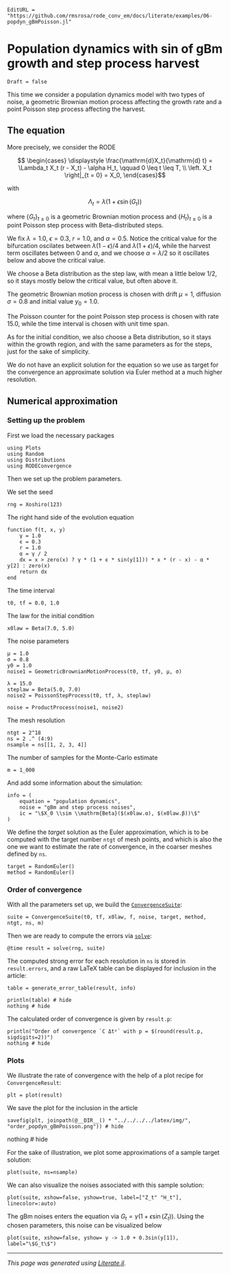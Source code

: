 ```@meta
EditURL = "https://github.com/rmsrosa/rode_conv_em/docs/literate/examples/06-popdyn_gBmPoisson.jl"
```

# Population dynamics with sin of gBm growth and step process harvest

```@meta
Draft = false
```

This time we consider a population dynamics model with two types of noise, a geometric Brownian motion process affecting the growth rate and a point Poisson step process affecting the harvest.

## The equation

More precisely, we consider the RODE
```math
  \begin{cases}
    \displaystyle \frac{\mathrm{d}X_t}{\mathrm{d} t} = \Lambda_t X_t (r - X_t) - \alpha H_t, \qquad 0 \leq t \leq T, \\
  \left. X_t \right|_{t = 0} = X_0,
  \end{cases}
```
with
```math
  \Lambda_t = \lambda(1 + \epsilon\sin(G_t))
```
where $\{G_t\}_{t\geq 0}$ is a geometric Brownian motion process and $\{H_t\}_{t \geq 0}$ is a point Poisson step process with Beta-distributed steps.

We fix $\lambda = 1.0$, $\epsilon = 0.3$, $r = 1.0$, and $\alpha = 0.5$. Notice the critical value for the bifurcation oscilates between $\lambda (1 - \epsilon) / 4$ and $\lambda (1 + \epsilon) / 4$, while the harvest term oscillates between 0 and $\alpha$, and we choose $\alpha = \lambda / 2$ so it oscillates below and above the critical value.

We choose a Beta distribution as the step law, with mean a little below $1/2$, so it stays mostly below the critical value, but often above it.

The geometric Brownian motion process is chosen with drift $\mu = 1$, diffusion $\sigma = 0.8$ and initial value $y_0 = 1.0$.

The Poisson counter for the point Poisson step process is chosen with rate 15.0, while the time interval is chosen with unit time span.

As for the initial condition, we also choose a Beta distribution, so it stays within the growth region, and with the same parameters as for the steps, just for the sake of simplicity.

We do not have an explicit solution for the equation so we use as target for the convergence an approximate solution via Euler method at a much higher resolution.

## Numerical approximation

### Setting up the problem

First we load the necessary packages

````@example 06-popdyn_gBmPoisson
using Plots
using Random
using Distributions
using RODEConvergence
````

Then we set up the problem parameters.

We set the seed

````@example 06-popdyn_gBmPoisson
rng = Xoshiro(123)
````

The right hand side of the evolution equation

````@example 06-popdyn_gBmPoisson
function f(t, x, y)
    γ = 1.0
    ϵ = 0.3
    r = 1.0
    α = γ / 2
    dx = x > zero(x) ? γ * (1 + ϵ * sin(y[1])) * x * (r - x) - α * y[2] : zero(x)
    return dx
end
````

The time interval

````@example 06-popdyn_gBmPoisson
t0, tf = 0.0, 1.0
````

The law for the initial condition

````@example 06-popdyn_gBmPoisson
x0law = Beta(7.0, 5.0)
````

The noise parameters

````@example 06-popdyn_gBmPoisson
μ = 1.0
σ = 0.8
y0 = 1.0
noise1 = GeometricBrownianMotionProcess(t0, tf, y0, μ, σ)

λ = 15.0
steplaw = Beta(5.0, 7.0)
noise2 = PoissonStepProcess(t0, tf, λ, steplaw)

noise = ProductProcess(noise1, noise2)
````

The mesh resolution

````@example 06-popdyn_gBmPoisson
ntgt = 2^18
ns = 2 .^ (4:9)
nsample = ns[[1, 2, 3, 4]]
````

The number of samples for the Monte-Carlo estimate

````@example 06-popdyn_gBmPoisson
m = 1_000
````

And add some information about the simulation:

````@example 06-popdyn_gBmPoisson
info = (
    equation = "population dynamics",
    noise = "gBm and step process noises",
    ic = "\$X_0 \\sim \\mathrm{Beta}($(x0law.α), $(x0law.β))\$"
)
````

We define the *target* solution as the Euler approximation, which is to be computed with the target number `ntgt` of mesh points, and which is also the one we want to estimate the rate of convergence, in the coarser meshes defined by `ns`.

````@example 06-popdyn_gBmPoisson
target = RandomEuler()
method = RandomEuler()
````

### Order of convergence

With all the parameters set up, we build the [`ConvergenceSuite`](@ref):

````@example 06-popdyn_gBmPoisson
suite = ConvergenceSuite(t0, tf, x0law, f, noise, target, method, ntgt, ns, m)
````

Then we are ready to compute the errors via [`solve`](@ref):

````@example 06-popdyn_gBmPoisson
@time result = solve(rng, suite)
````

The computed strong error for each resolution in `ns` is stored in `result.errors`, and a raw LaTeX table can be displayed for inclusion in the article:

````@example 06-popdyn_gBmPoisson
table = generate_error_table(result, info)

println(table) # hide
nothing # hide
````

The calculated order of convergence is given by `result.p`:

````@example 06-popdyn_gBmPoisson
println("Order of convergence `C Δtᵖ` with p = $(round(result.p, sigdigits=2))")
nothing # hide
````

### Plots

We illustrate the rate of convergence with the help of a plot recipe for `ConvergenceResult`:

````@example 06-popdyn_gBmPoisson
plt = plot(result)
````

We save the plot for the inclusion in the article

````@example 06-popdyn_gBmPoisson
savefig(plt, joinpath(@__DIR__() * "../../../../latex/img/", "order_popdyn_gBmPoisson.png")) # hide
````

nothing # hide

For the sake of illustration, we plot some approximations of a sample target solution:

````@example 06-popdyn_gBmPoisson
plot(suite, ns=nsample)
````

We can also visualize the noises associated with this sample solution:

````@example 06-popdyn_gBmPoisson
plot(suite, xshow=false, yshow=true, label=["Z_t" "H_t"], linecolor=:auto)
````

The gBm noises enters the equation via $G_t = \gamma(1 + \epsilon\sin(Z_t))$. Using the chosen parameters, this noise can be visualized below

````@example 06-popdyn_gBmPoisson
plot(suite, xshow=false, yshow= y -> 1.0 + 0.3sin(y[1]), label="\$G_t\$")
````

---

*This page was generated using [Literate.jl](https://github.com/fredrikekre/Literate.jl).*

